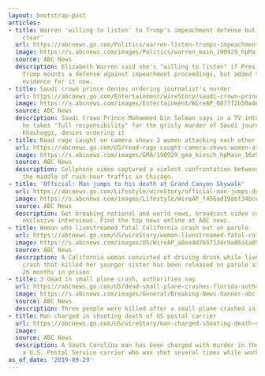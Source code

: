```yaml
---
layout: bootstrap-post
articles:
- title: Warren 'willing to listen' to Trump's impeachment defense but evidence 'pretty
    clear'
  url: https://abcnews.go.com/Politics/warren-listen-trumps-impeachment-defense-evidence-pretty-clear/story?id=65942622
  image: https://s.abcnews.com/images/Politics/warren_main_190929_hpMain_20190929-192807_16x9_992.jpg
  source: ABC News
  description: Elizabeth Warren said she's "willing to listen" if President Donald
    Trump mounts a defense against impeachment proceedings, but added there's enough
    evidence for it now.
- title: Saudi crown prince denies ordering journalist's murder
  url: https://abcnews.go.com/Entertainment/wireStory/saudi-crown-prince-denies-ordering-journalists-murder-65945540
  image: https://s.abcnews.com/images/Entertainment/WireAP_08f7f2b50a4842d2b8ec2879aecce8cc_16x9_992.jpg
  source: ABC News
  description: Saudi Crown Prince Mohammed bin Salman says in a TV interview that
    he takes "full responsibility" for the grisly murder of Saudi journalist Jamal
    Khashoggi, denies ordering it
- title: Road rage caught on camera shows 3 women attacking each other with bat
  url: https://abcnews.go.com/US/road-rage-caught-camera-shows-women-attacking-bat/story?id=65943012
  image: https://s.abcnews.com/images/GMA/190929_gma_kiesch_hpMain_16x9_992.jpg
  source: ABC News
  description: Cellphone video captured a violent confrontation between drivers in
    the middle of rush-hour traffic in Chicago.
- title: 'Official: Man jumps to his death at Grand Canyon Skywalk'
  url: https://abcnews.go.com/Lifestyle/wireStory/official-man-jumps-death-grand-canyon-skywalk-65941358
  image: https://s.abcnews.com/images/Lifestyle/WireAP_f456ad19abf34bcea75901f30d173b77_16x9_992.jpg
  source: ABC News
  description: Get breaking national and world news, broadcast video coverage, and
    exclusive interviews. Find the top news online at ABC news.
- title: Woman who livestreamed fatal California crash out on parole
  url: https://abcnews.go.com/US/wireStory/woman-livestreamed-fatal-california-crash-parole-65943900
  image: https://s.abcnews.com/images/US/WireAP_a8ea4d7657134c9a85a1a899bf24930b_16x9_992.jpg
  source: ABC News
  description: A California woman convicted of driving drunk while livestreaming the
    crash that killed her younger sister has been released on parole after serving
    26 months in prison
- title: 3 dead in small plane crash, authorities say
  url: https://abcnews.go.com/US/dead-small-plane-crashes-florida-authorities/story?id=65943089
  image: https://s.abcnews.com/images/General/Breaking-News-banner-abc-ps-181024_hpMain_16x9_992.jpg
  source: ABC News
  description: Three people were killed after a small plane crashed in Central Florida.
- title: Man charged in shooting death of US postal carrier
  url: https://abcnews.go.com/US/wireStory/man-charged-shooting-death-us-postal-carrier-65943090
  image: 
  source: ABC News
  description: A South Carolina man has been charged with murder in the slaying of
    a U.S. Postal Service carrier who was shot several times while working
as_of_date: '2019-09-29'
---
```


